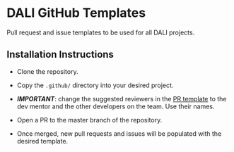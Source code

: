 # DALI GitHub Templates

Pull request and issue templates to be used for all DALI projects.

## Installation Instructions

- Clone the repository.

- Copy the `.github/` directory into your desired project.

- ***IMPORTANT***: change the suggested reviewers in the [PR template](./github/pull_request_template.md) to the dev mentor and the other developers on the team. Use their names.

- Open a PR to the master branch of the repository.

- Once merged, new pull requests and issues will be populated with the desired template.
